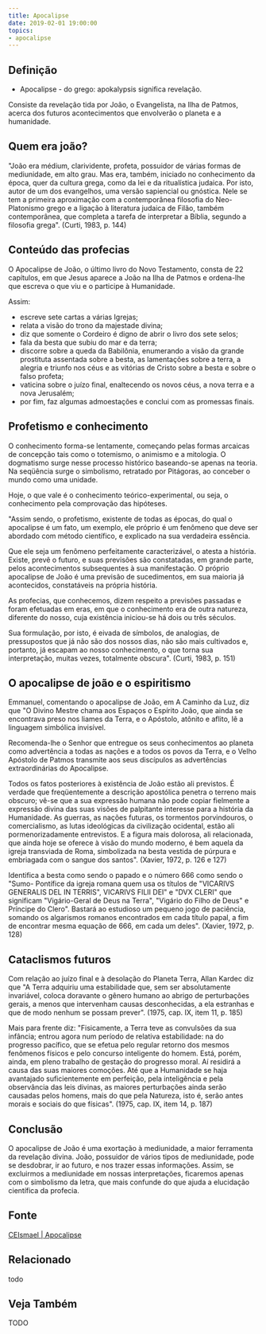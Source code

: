```yaml
---
title: Apocalipse
date: 2019-02-01 19:00:00
topics:
- apocalipse
---
```


## Definição
* Apocalipse - do grego: apokalypsis significa revelação. 

Consiste da revelação tida por João, o Evangelista, na Ilha de Patmos, acerca
dos futuros acontecimentos que envolverão o planeta e a humanidade.

## Quem era joão?
"João era médium, clarividente, profeta, possuidor de várias formas de
mediunidade, em alto grau. Mas era, também, iniciado no conhecimento da época,
quer da cultura grega, como da lei e da ritualística judaica. Por isto, autor de
um dos evangelhos, uma versão sapiencial ou gnóstica. Nele se tem a primeira
aproximação com a contemporânea filosofia do Neo-Platonismo grego e a ligação à
literatura judaica de Filão, também contemporânea, que completa a tarefa de
interpretar a Bíblia, segundo a filosofia grega". (Curti, 1983, p. 144)

## Conteúdo das profecias
O Apocalipse de João, o último livro do Novo Testamento, consta de 22 capítulos,
em que Jesus aparece a João na Ilha de Patmos e ordena-lhe que escreva o que viu
e o participe à Humanidade.

Assim:
- escreve sete cartas a várias Igrejas;
- relata a visão do trono da majestade divina;
- diz que somente o Cordeiro é digno de abrir o livro dos sete selos;
- fala da besta que subiu do mar e da terra;
- discorre sobre a queda da Babilônia, enumerando a visão da grande prostituta
  assentada sobre a besta, as lamentações sobre a terra, a alegria e triunfo nos
  céus e as vitórias de Cristo sobre a besta e sobre o falso profeta;
- vaticina sobre o juízo final, enaltecendo os novos céus, a nova terra e a nova
  Jerusalém;
- por fim, faz algumas admoestações e conclui com as promessas finais.

## Profetismo e conhecimento
O conhecimento forma-se lentamente, começando pelas formas arcaicas de concepção
tais como o totemismo, o animismo e a mitologia. O dogmatismo surge nesse
processo histórico baseando-se apenas na teoria. Na seqüência surge o
simbolismo, retratado por Pitágoras, ao conceber o mundo como uma unidade.

Hoje, o que vale é o conhecimento teórico-experimental, ou seja, o conhecimento
pela comprovação das hipóteses.

"Assim sendo, o profetismo, existente de todas as épocas, do qual o apocalipse é
um fato, um exemplo, ele próprio é um fenômeno que deve ser abordado com método
científico, e explicado na sua verdadeira essência.

Que ele seja um fenômeno perfeitamente caracterizável, o atesta a história.
Existe, prevê o futuro, e suas previsões são constatadas, em grande parte, pelos
acontecimentos subsequentes à sua manifestação. O próprio apocalipse de João é
uma previsão de sucedimentos, em sua maioria já acontecidos, constatáveis na
própria história.

As profecias, que conhecemos, dizem respeito a previsões passadas e foram
efetuadas em eras, em que o conhecimento era de outra natureza, diferente do
nosso, cuja existência iniciou-se há dois ou três séculos.

Sua formulação, por isto, é eivada de símbolos, de analogias, de pressupostos
que já não são dos nossos dias, não são mais cultivados e, portanto, já escapam
ao nosso conhecimento, o que torna sua interpretação, muitas vezes, totalmente
obscura". (Curti, 1983, p. 151)

## O apocalipse de joão e o espiritismo
Emmanuel, comentando o apocalipse de João, em A Caminho da Luz, diz que "O
Divino Mestre chama aos Espaços o Espírito João, que ainda se encontrava preso
nos liames da Terra, e o Apóstolo, atônito e aflito, lê a linguagem simbólica
invisível.

Recomenda-lhe o Senhor que entregue os seus conhecimentos ao planeta como
advertência a todas as nações e a todos os povos da Terra, e o Velho Apóstolo de
Patmos transmite aos seus discípulos as advertências extraordinárias do
Apocalipse.

Todos os fatos posteriores à existência de João estão ali previstos. É verdade
que freqüentemente a descrição apostólica penetra o terreno mais obscuro; vê-se
que a sua expressão humana não pode copiar fielmente a expressão divina das suas
visões de palpitante interesse para a história da Humanidade. As guerras, as
nações futuras, os tormentos porvindouros, o comercialismo, as lutas ideológicas
da civilização ocidental, estão ali pormenorizadamente entrevistos. E a figura
mais dolorosa, ali relacionada, que ainda hoje se oferece à visão do mundo
moderno, é bem aquela da igreja transviada de Roma, simbolizada na besta vestida
de púrpura e embriagada com o sangue dos santos". (Xavier, 1972, p. 126 e 127)

Identifica a besta como sendo o papado e o número 666 como sendo o "Sumo-
Pontífice da igreja romana quem usa os títulos de "VICARIVS GENERALIS DEL IN
TERRIS", VICARIVS FILII DEI" e "DVX CLERI" que significam "Vigário-Geral de Deus
na Terra", "Vigário do Filho de Deus" e Príncipe do Clero". Bastará ao estudioso
um pequeno jogo de paciência, somando os algarismos romanos encontrados em cada
título papal, a fim de encontrar mesma equação de 666, em cada um deles".
(Xavier, 1972, p. 128)

## Cataclismos futuros
Com relação ao juízo final e à desolação do Planeta Terra, Allan Kardec diz que
"A Terra adquiriu uma estabilidade que, sem ser absolutamente invariável, coloca
doravante o gênero humano ao abrigo de perturbações gerais, a menos que
intervenham causas desconhecidas, a ela estranhas e que de modo nenhum se possam
prever". (1975, cap. IX, item 11, p. 185)

Mais para frente diz: "Fisicamente, a Terra teve as convulsões da sua infância;
entrou agora num período de relativa estabilidade: na do progresso pacífico, que
se efetua pelo regular retorno dos mesmos fenômenos físicos e pelo concurso
inteligente do homem. Está, porém, ainda, em pleno trabalho de gestação do
progresso moral. Aí residirá a causa das suas maiores comoções. Até que a
Humanidade se haja avantajado suficientemente em perfeição, pela inteligência e
pela observância das leis divinas, as maiores perturbações ainda serão causadas
pelos homens, mais do que pela Natureza, isto é, serão antes morais e sociais do
que físicas". (1975, cap. IX, item 14, p. 187)

## Conclusão
O apocalipse de João é uma exortação à mediunidade, a maior ferramenta da
revelação divina. João, possuidor de vários tipos de mediunidade, pode se
desdobrar, ir ao futuro, e nos trazer essas informações. Assim, se excluirmos a
mediunidade em nossas interpretações, ficaremos apenas com o simbolismo da
letra, que mais confunde do que ajuda a elucidação científica da profecia.


## Fonte
[CEIsmael | Apocalipse](https://www.ceismael.com.br/artigo/apocalipse.htm)

## Relacionado
todo

## Veja Também
TODO
